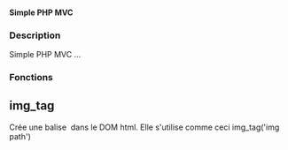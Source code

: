 #### Simple PHP MVC

### Description
 Simple PHP MVC ...

### Fonctions
  ## img_tag
   Crée une balise <img></img> dans le DOM html. 
   Elle s'utilise comme ceci img_tag('img path')
